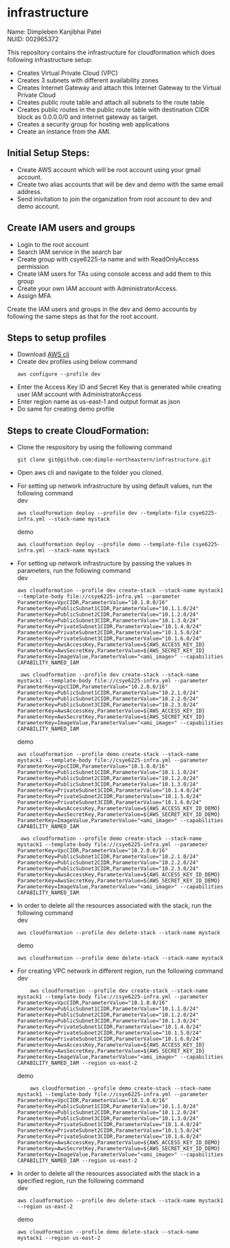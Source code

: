 # infrastructure

Name: Dimpleben Kanjibhai Patel <br>
NUID: 002965372
<br>

This repository contains the infrastructure for cloudformation which does following infrastructure setup:
- Creates Virtual Private Cloud (VPC)
- Creates 3 subnets with different availability zones
- Creates Internet Gateway and attach this Internet Gateway to the Virtual Private Cloud
- Creates public route table and attach all subnets to the route table
- Creates public routes in the public route table with destination CIDR block as 0.0.0.0/0 and internet gateway as target.
- Creates a security group for hosting web applications
- Create an instance from the AMI.


## Initial Setup Steps:
- Create AWS account which will be root account using your gmail account.
- Create two alias accounts that will be dev and demo with the same email address.
- Send inivitation to join the organization from root account to dev and demo account.

## Create IAM users and groups
- Login to the root account
- Search IAM service in the search bar
- Create group with csye6225-ta name and with ReadOnlyAccess permission
- Create IAM users for TAs using console access and add them to this group
- Create your own IAM account with AdministratorAccess.
- Assign MFA

Create the IAM users and groups in the dev and demo accounts by following the same steps as that for the root account.

## Steps to setup profiles
- Download [AWS cli](https://docs.aws.amazon.com/cli/latest/userguide/cli-chap-getting-started.html)
- Create dev profiles using below command
     ```
     aws configure --profile dev
     ```
- Enter the Access Key ID and Secret Key that is generated while creating user IAM account with AdministratorAccess
- Enter region name as us-east-1 and output format as json
- Do same for creating demo profile


## Steps to create CloudFormation:
- Clone the respository by using the following command
   ```
   git clone git@github.com:dimple-northeastern/infrastructure.git
   ```
- Open aws cli and navigate to the folder you cloned.
- For setting up network infrastructure by using default values, run the following command<br>
   dev  
   ```
   aws cloudformation deploy --profile dev --template-file csye6225-infra.yml --stack-name mystack
   ```

   demo 
   ```
   aws cloudformation deploy --profile demo --template-file csye6225-infra.yml --stack-name mystack
   ```
- For setting up network infrastructure by passing the values in parameters, run the following command <br>
   dev
    ```
  aws cloudformation --profile dev create-stack --stack-name mystack1 --template-body file://csye6225-infra.yml --parameter ParameterKey=VpcCIDR,ParameterValue="10.1.0.0/16" ParameterKey=PublicSubnet1CIDR,ParameterValue="10.1.1.0/24" ParameterKey=PublicSubnet2CIDR,ParameterValue="10.1.2.0/24" ParameterKey=PublicSubnet3CIDR,ParameterValue="10.1.3.0/24" ParameterKey=PrivateSubnet1CIDR,ParameterValue="10.1.4.0/24" ParameterKey=PrivateSubnet2CIDR,ParameterValue="10.1.5.0/24" ParameterKey=PrivateSubnet3CIDR,ParameterValue="10.1.6.0/24" ParameterKey=AwsAccessKey,ParameterValue=${AWS_ACCESS_KEY_ID} ParameterKey=AwsSecretKey,ParameterValue=${AWS_SECRET_KEY_ID} ParameterKey=ImageValue,ParameterValue="<ami_image>" --capabilities CAPABILITY_NAMED_IAM
   ```

   ```
    aws cloudformation --profile dev create-stack --stack-name mystack1 --template-body file://csye6225-infra.yml --parameter ParameterKey=VpcCIDR,ParameterValue="10.2.0.0/16" ParameterKey=PublicSubnet1CIDR,ParameterValue="10.2.1.0/24" ParameterKey=PublicSubnet2CIDR,ParameterValue="10.2.2.0/24" ParameterKey=PublicSubnet3CIDR,ParameterValue="10.2.3.0/24" ParameterKey=AwsAccessKey,ParameterValue=${AWS_ACCESS_KEY_ID} ParameterKey=AwsSecretKey,ParameterValue=${AWS_SECRET_KEY_ID} ParameterKey=ImageValue,ParameterValue="<ami_image>" --capabilities CAPABILITY_NAMED_IAM 
    ```

    demo
    ```
  aws cloudformation --profile demo create-stack --stack-name mystack1 --template-body file://csye6225-infra.yml --parameter ParameterKey=VpcCIDR,ParameterValue="10.1.0.0/16" ParameterKey=PublicSubnet1CIDR,ParameterValue="10.1.1.0/24" ParameterKey=PublicSubnet2CIDR,ParameterValue="10.1.2.0/24" ParameterKey=PublicSubnet3CIDR,ParameterValue="10.1.3.0/24" ParameterKey=PrivateSubnet1CIDR,ParameterValue="10.1.4.0/24" ParameterKey=PrivateSubnet2CIDR,ParameterValue="10.1.5.0/24" ParameterKey=PrivateSubnet3CIDR,ParameterValue="10.1.6.0/24" ParameterKey=AwsAccessKey,ParameterValue=${AWS_ACCESS_KEY_ID_DEMO} ParameterKey=AwsSecretKey,ParameterValue=${AWS_SECRET_KEY_ID_DEMO} ParameterKey=ImageValue,ParameterValue="<ami_image>" --capabilities CAPABILITY_NAMED_IAM
   ```

   ```
    aws cloudformation --profile demo create-stack --stack-name mystack1 --template-body file://csye6225-infra.yml --parameter ParameterKey=VpcCIDR,ParameterValue="10.2.0.0/16" ParameterKey=PublicSubnet1CIDR,ParameterValue="10.2.1.0/24" ParameterKey=PublicSubnet2CIDR,ParameterValue="10.2.2.0/24" ParameterKey=PublicSubnet3CIDR,ParameterValue="10.2.3.0/24" ParameterKey=AwsAccessKey,ParameterValue=${AWS_ACCESS_KEY_ID_DEMO} ParameterKey=AwsSecretKey,ParameterValue=${AWS_SECRET_KEY_ID_DEMO} ParameterKey=ImageValue,ParameterValue="<ami_image>" --capabilities CAPABILITY_NAMED_IAM 
    ```
- In order to delete all the resources associated with the stack, run the following command <br>
    dev
    ```
    aws cloudformation --profile dev delete-stack --stack-name mystack
    ```
    demo
    ```
    aws cloudformation --profile demo delete-stack --stack-name mystack
    ```
- For creating VPC network in different region, run the following command <br>
  dev
  ```
      aws cloudformation --profile dev create-stack --stack-name mystack1 --template-body file://csye6225-infra.yml --parameter ParameterKey=VpcCIDR,ParameterValue="10.1.0.0/16" ParameterKey=PublicSubnet1CIDR,ParameterValue="10.1.1.0/24" ParameterKey=PublicSubnet2CIDR,ParameterValue="10.1.2.0/24" ParameterKey=PublicSubnet3CIDR,ParameterValue="10.1.3.0/24" ParameterKey=PrivateSubnet1CIDR,ParameterValue="10.1.4.0/24" ParameterKey=PrivateSubnet2CIDR,ParameterValue="10.1.5.0/24" ParameterKey=PrivateSubnet3CIDR,ParameterValue="10.1.6.0/24" ParameterKey=AwsAccessKey,ParameterValue=${AWS_ACCESS_KEY_ID} ParameterKey=AwsSecretKey,ParameterValue=${AWS_SECRET_KEY_ID} ParameterKey=ImageValue,ParameterValue="<ami_image>" --capabilities CAPABILITY_NAMED_IAM --region us-east-2
  ```

    demo
  ```
      aws cloudformation --profile demo create-stack --stack-name mystack1 --template-body file://csye6225-infra.yml --parameter ParameterKey=VpcCIDR,ParameterValue="10.1.0.0/16" ParameterKey=PublicSubnet1CIDR,ParameterValue="10.1.1.0/24" ParameterKey=PublicSubnet2CIDR,ParameterValue="10.1.2.0/24" ParameterKey=PublicSubnet3CIDR,ParameterValue="10.1.3.0/24" ParameterKey=PrivateSubnet1CIDR,ParameterValue="10.1.4.0/24" ParameterKey=PrivateSubnet2CIDR,ParameterValue="10.1.5.0/24" ParameterKey=PrivateSubnet3CIDR,ParameterValue="10.1.6.0/24" ParameterKey=AwsAccessKey,ParameterValue=${AWS_ACCESS_KEY_ID_DEMO} ParameterKey=AwsSecretKey,ParameterValue=${AWS_SECRET_KEY_ID_DEMO} ParameterKey=ImageValue,ParameterValue="<ami_image>" --capabilities CAPABILITY_NAMED_IAM --region us-east-2
  ```
- In order to delete all the resources associated with the stack in a specified region, run the following command <br>
   dev
   ```
   aws cloudformation --profile dev delete-stack --stack-name mystack1 --region us-east-2
   ```

   demo
   ```
   aws cloudformation --profile demo delete-stack --stack-name mystack1 --region us-east-2
   ```
